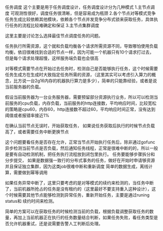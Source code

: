 任务调度
这个主要是用于任务调度设计，任务调度设计分为几种模式
1.主节点调度
可观测性很好，调度任务很清晰，但是容易成为瓶颈
2.各个节点对等模式竞争
任务生成比较依赖其他模块，依赖各个节点并发竞争分布式锁来获取任务，具体执行任务的流程比较难确定和保证
3.主节点集群调度

这里主要是讨论怎么选择最佳节点调度任务的问题。

任务执行所需资源，这个就和负载均衡各个请求所需资源不同，导致哪怕使用负载均衡，依旧很难找到合适的节点一样，因为可能一个机器只有10个请求打过去，但是每个请求处理超慢，这样服务端负载也会很高

对等模式需要节点在开始过去任务时，检测自己是否能够执行任务，这个时候需要任务生成方在生成时大致指定任务所需的资源，（这里其实可以考虑引入算力的概念，比方说一台2g16内存的机器执行算力是多少），简单的只能靠经验，或者是说当前服务器的负载。

假设当前服务器为一台业务服务器，需要预留部分资源执行业务，所以可以检测当前服务的cpu负载，内存负载，当前服务的http连接数，平均响应时间，比较宽松的策略是cpu60，内存60，http连接数不超过60，平均响应时间正常，没有达到阈值或者报错率接近1%

在确认当前节点无误时，开始获取任务，
如果说任务获取后执行的时候节点负载高了，或者需要任务中断更换节点

这个问题要看任务是否存在允许，正常当节点开始执行任务后，除非通过gofunc异步检测当前节点是否负载，然后通知任务线程，正常是很难中断的的，所以一般是要有自动检测机制，把任务执行流程放到闭包里执行。
任务要能够步骤拆分和分步提交，
如果是数据强一致行的分布式事务的任务，做好在开始时申请够资源并且保证独立集群，因为这类job很难中断和重新调度
简单的数据生成，离线计算，需要做到幂等调用

如果任务异常中断了，这里只要考虑的是对等模式的续约来检测的，当任务中断了，当前机器所抢占的任务是没有租约的（这里最好不要支持重入这种设计），这个时候需要其他节点能够检测到异常任务，重新开始任务，主要是通过runing status和 续约时间来检测。

简单的方案可以在获取任务的时候检测当前的负载，根据负载调整获取任务的数量，再加上当前机器正在执行的任务数量结合判断，如果任务失败，看任务类型是否允许机器重试，还是说需要告警人工判断后处理。